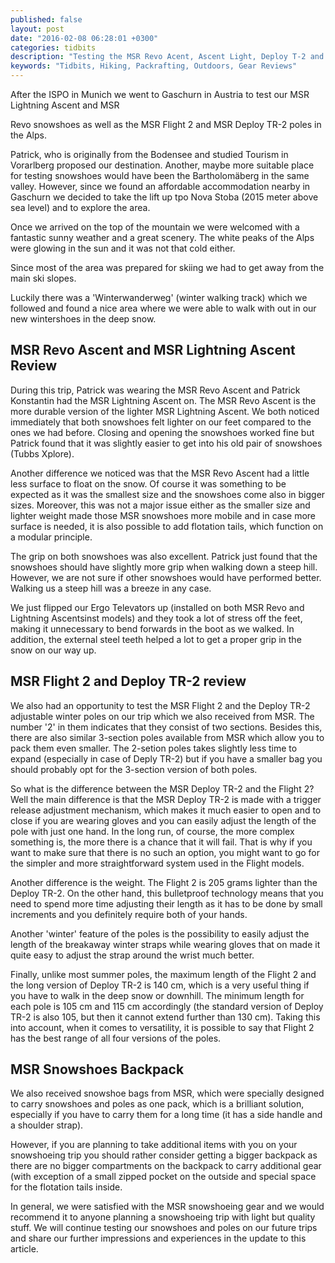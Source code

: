 ```yaml
---
published: false
layout: post
date: "2016-02-08 06:28:01 +0300"
categories: tidbits
description: "Testing the MSR Revo Acent, Ascent Light, Deploy T-2 and Flight 3 in the Austrian Alps"
keywords: "Tidbits, Hiking, Packrafting, Outdoors, Gear Reviews"
---
```


After the ISPO in Munich we went to Gaschurn in Austria to test our MSR Lightning Ascent and MSR

Revo snowshoes as well as the MSR Flight 2 and MSR Deploy TR-2 poles in the Alps.

Patrick, who is originally from the Bodensee and studied Tourism in Vorarlberg proposed our destination. Another, maybe more suitable place for testing snowshoes would have been the Bartholomäberg in the same valley. However, since we found an affordable accommodation nearby in Gaschurn we decided to take the lift up tpo Nova Stoba (2015 meter above sea level) and to explore the area.

Once we arrived on the top of the mountain we were welcomed with a fantastic sunny weather and a great scenery. The white peaks of the Alps were glowing in the sun and it was not that cold either.

Since most of the area was prepared for skiing we had to get away from the main ski slopes. 

Luckily there was a 'Winterwanderweg' (winter walking track) which we followed and found a nice area where we were able to walk with out in our new wintershoes in the deep snow.

## MSR Revo Ascent and MSR Lightning Ascent Review

During this trip, Patrick was wearing the MSR Revo Ascent and Patrick Konstantin had the MSR Lightning Ascent on. The MSR Revo Ascent is the more durable version of the lighter MSR Lightning Ascent. We both noticed immediately that both snowshoes felt lighter on our feet compared to the ones we had before. Closing and opening the snowshoes worked fine but Patrick found that it was slightly easier to get into his old pair of snowshoes (Tubbs Xplore). 

Another difference we noticed was that the MSR Revo Ascent had a little less surface to float on the snow. Of course it was something to be expected as it was the smallest size  and the snowshoes come also in bigger sizes. Moreover, this was not a major issue either as the smaller size and lighter weight made those MSR snowshoes more mobile and in case more surface is needed, it is also possible to add flotation tails, which function on a modular principle. 

The grip on both snowshoes was also excellent. Patrick just found that the snowshoes should have slightly more grip when walking down a steep hill. However, we are not sure if other snowshoes would have performed better. Walking us a steep hill was a breeze in any case. 

We just flipped our Ergo Televators up (installed on both MSR Revo and Lightning Ascentsinst models) and they took a lot of stress off the feet, making it unnecessary to bend forwards in the boot as we walked. In addition, the external steel teeth helped a lot to get a proper grip in the snow on our way up.

## MSR Flight 2 and Deploy TR-2 review
We also had an opportunity to test the MSR Flight 2 and the Deploy TR-2 adjustable winter poles on our trip which we also received from MSR. The number '2' in them indicates that they consist of two sections. Besides this, there are also similar 3-section poles available from MSR which allow you to pack them even smaller. The 2-setion poles takes slightly less time to expand (especially in case of Deply TR-2) but if you have a smaller bag you should probably opt for the 3-section version of both poles.

So what is the difference between the MSR Deploy TR-2 and the Flight 2? Well the main difference is that the MSR Deploy TR-2 is made with a trigger release adjustment mechanism, which makes it  much easier to open and to close if you are wearing gloves and you can easily adjust the length of the pole with just one hand. In the long run, of course, the more complex something is, the more there is a chance that it will fail. That is why if you want to make sure that there is no such an option, you might want to go for the simpler and more straightforward system used in the Flight models. 

Another difference is the weight. The Flight 2 is 205 grams lighter than the Deploy TR-2. On the other hand, this bulletproof technology means that you need to spend more time adjusting their length as it has to be done by small increments and you definitely require both of your hands. 

Another 'winter' feature of the poles is the possibility to easily adjust the length of the breakaway winter straps while wearing gloves that on made it quite easy to adjust the strap around the wrist much better.

Finally, unlike most summer poles, the maximum length of the Flight 2 and the long version of Deploy TR-2 is 140 cm, which is a very useful thing if you have to walk in the deep snow or downhill. The minimum length for each pole is 105 cm and 115 cm accordingly (the standard version of Deploy TR-2 is also 105, but then it cannot extend further than 130 cm). Taking this into account, when it comes to versatility, it is possible to say that Flight 2 has the best range of all four versions of the poles. 

## MSR Snowshoes Backpack
We also received snowshoe bags from MSR, which were specially designed to carry snowshoes and poles as one pack, which is a brilliant solution, especially if you have to carry them for a long time (it has a side handle and a shoulder strap). 

However, if you are planning to take additional items with you on your snowshoeing trip  you should rather consider getting a bigger backpack as there are no bigger compartments on the backpack to carry additional gear (with exception of a small zipped pocket on the outside and special space for the flotation tails inside. 

In general, we were satisfied with the MSR snowshoeing gear and we would recommend it to anyone planning a snowshoeing trip with light but quality stuff. We will continue testing our snowshoes and poles on our future trips and share our further impressions and experiences in the update to this article.
